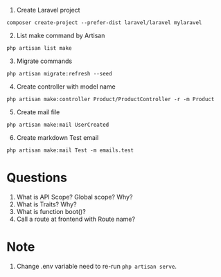 1. Create Laravel project

`composer create-project --prefer-dist laravel/laravel mylaravel`

2. List make command by Artisan

`php artisan list make`

3. Migrate commands

`php artisan migrate:refresh --seed`

4. Create controller with model name

`php artisan make:controller Product/ProductController -r -m Product`

5. Create mail file

`php artisan make:mail UserCreated`

6. Create markdown Test email

`php artisan make:mail Test -m emails.test`

# Questions

1. What is API Scope? Global scope? Why?
2. What is Traits? Why?
3. What is function boot()?
4. Call a route at frontend with Route name?

# Note

1. Change .env variable need to re-run `php artisan serve`.




